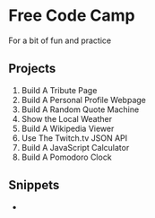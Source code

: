 # Free Code Camp

For a bit of fun and practice

## Projects

1. Build A Tribute Page
2. Build A Personal Profile Webpage
3. Build A Random Quote Machine
4. Show the Local Weather
5. Build A Wikipedia Viewer
6. Use The Twitch.tv JSON API
7. Build A JavaScript Calculator
9. Build A Pomodoro Clock

## Snippets

-
